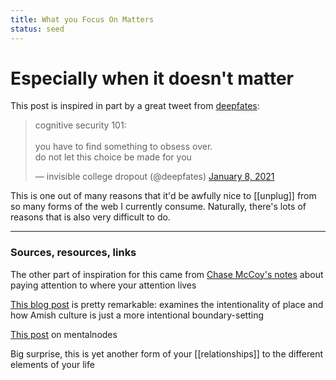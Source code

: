 ```yaml
---
title: What you Focus On Matters
status: seed
---
```

# Especially when it doesn't matter

This post is inspired in part by a great tweet from [deepfates](https://deepfates.com):

<blockquote class="twitter-tweet"><p lang="en" dir="ltr">cognitive security 101: <br><br> you have to find something to obsess over. <br> do not let this choice be made for you</p>&mdash; invisible college dropout (@deepfates) <a href="https://twitter.com/deepfates/status/1347384988279336960?ref_src=twsrc%5Etfw">January 8, 2021</a></blockquote> <script async src="https://platform.twitter.com/widgets.js" charset="utf-8"></script>

This is one out of many reasons that it'd be awfully nice to [[unplug]] from so many forms of the web I currently consume. Naturally, there's lots of reasons that is also very difficult to do.

---
### Sources, resources, links

The other part of inspiration for this came from [Chase McCoy's notes](https://chasem.co/notes/principles) about paying attention to where your attention lives

[This blog post](https://frankchimero.com/blog/2018/the-good-room/) is pretty remarkable: examines the intentionality of place and how Amish culture is just a more intentional boundary-setting

[This post](https://www.mentalnodes.com/being-intentional-about-the-content-we-consume-is-an-act-of-freedom) on mentalnodes

Big surprise, this is yet another form of your [[relationships]] to the different elements of your life